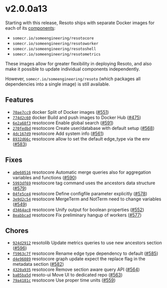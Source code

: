 # v2.0.0a13

Starting with this release, Resoto ships with separate Docker images for each of its [components](/docs/concepts/components):

- `somecr.io/someengineering/resotocore`
- `somecr.io/someengineering/resotoworker`
- `somecr.io/someengineering/resotoshell`
- `somecr.io/someengineering/resotometrics`

These images allow for greater flexibility in deploying Resoto, and also make it possible to update individual components independently.

However, `somecr.io/someengineering/resoto` (which packages all dependencies into a single image) is still available.

## Features

- [`70ae7cc9`](https://github.com/someengineering/resoto/commit/70ae7cc9) <span class="badge badge--secondary">docker</span> Split of Docker images ([#551](https://github.com/someengineering/resoto/pull/551))
- [`774d2c60`](https://github.com/someengineering/resoto/commit/774d2c60) <span class="badge badge--secondary">docker</span> Build and push images to Docker Hub ([#475](https://github.com/someengineering/resoto/pull/475))
- [`6e2a68f3`](https://github.com/someengineering/resoto/commit/6e2a68f3) <span class="badge badge--secondary">resotocore</span> Enable global search ([#591](https://github.com/someengineering/resoto/pull/591))
- [`270fedbd`](https://github.com/someengineering/resoto/commit/270fedbd) <span class="badge badge--secondary">resotocore</span> Create user/database with default setup ([#568](https://github.com/someengineering/resoto/pull/568))
- [`4dc167d9`](https://github.com/someengineering/resoto/commit/4dc167d9) <span class="badge badge--secondary">resotocore</span> Add system info ([#561](https://github.com/someengineering/resoto/pull/561))
- [`8932d66c`](https://github.com/someengineering/resoto/commit/8932d66c) <span class="badge badge--secondary">resotocore</span> allow to set the default edge_type via the env ([#583](https://github.com/someengineering/resoto/pull/583))

## Fixes

- [`a0e60516`](https://github.com/someengineering/resoto/commit/a0e60516) <span class="badge badge--secondary">resotocore</span> Automatic merge queries also for aggregation variables and functions ([#590](https://github.com/someengineering/resoto/pull/590))
- [`5993df69`](https://github.com/someengineering/resoto/commit/5993df69) <span class="badge badge--secondary">resotocore</span> tag command uses the ancestors data structure ([#579](https://github.com/someengineering/resoto/pull/579))
- [`04fe5ce4`](https://github.com/someengineering/resoto/commit/04fe5ce4) <span class="badge badge--secondary">resotocore</span> Define configfile parameter explicitly ([#578](https://github.com/someengineering/resoto/pull/578))
- [`3e9d2c54`](https://github.com/someengineering/resoto/commit/3e9d2c54) <span class="badge badge--secondary">resotocore</span> MergeTerm and NotTerm need to change variables ([#549](https://github.com/someengineering/resoto/pull/549))
- [`d3464ac8`](https://github.com/someengineering/resoto/commit/d3464ac8) <span class="badge badge--secondary">resotocore</span> Unify output for boolean properties ([#552](https://github.com/someengineering/resoto/pull/552))
- [`8eabbcad`](https://github.com/someengineering/resoto/commit/8eabbcad) <span class="badge badge--secondary">resotocore</span> Fix preliminary hangup of workers ([#577](https://github.com/someengineering/resoto/pull/577))

## Chores

- [`924d2912`](https://github.com/someengineering/resoto/commit/924d2912) <span class="badge badge--secondary">resotolib</span> Update metrics queries to use new ancestors section ([#596](https://github.com/someengineering/resoto/pull/596))
- [`f5963c7f`](https://github.com/someengineering/resoto/commit/f5963c7f) <span class="badge badge--secondary">resotocore</span> Rename edge type dependency to default ([#585](https://github.com/someengineering/resoto/pull/585))
- [`d4e96089`](https://github.com/someengineering/resoto/commit/d4e96089) <span class="badge badge--secondary">resotocore</span> graph update expect the replace flag in the metadata section ([#582](https://github.com/someengineering/resoto/pull/582))
- [`4320a935`](https://github.com/someengineering/resoto/commit/4320a935) <span class="badge badge--secondary">resotocore</span> Remove section aware query API ([#564](https://github.com/someengineering/resoto/pull/564))
- [`ba05ba5d`](https://github.com/someengineering/resoto/commit/ba05ba5d) <span class="badge badge--secondary">resoto-ui</span> Move UI to dedicated repo ([#563](https://github.com/someengineering/resoto/pull/563))
- [`79a4181c`](https://github.com/someengineering/resoto/commit/79a4181c) <span class="badge badge--secondary">resotocore</span> Use proper time units ([#559](https://github.com/someengineering/resoto/pull/559))

